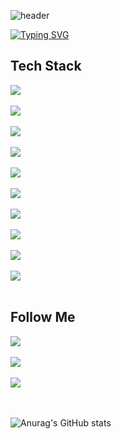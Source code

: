 ![header](https://capsule-render.vercel.app/api?type=Waving&color=0:F3E5F5,100:CE93D8)

[![Typing SVG](https://readme-typing-svg.demolab.com?font=Redressed&size=40&duration=4000&pause=2000&color=B39DDB&random=false&width=435&lines=welcome+to+hyejin+Github)](https://git.io/typing-svg)

## Tech Stack
<div style="display:flex; flex-direction:column; align-items:flex-start;">
    <img src="https://img.shields.io/badge/Html5-E34F26?style=flat-square&logo=html5&logoColor=white"/></a>&nbsp
    <img src="https://img.shields.io/badge/Css3-1572B6?style=flat-square&logo=Css3&logoColor=white"/></a>&nbsp
    <img src="https://img.shields.io/badge/Javascript-ffb13b?style=flat-square&logo=javascript&logoColor=white"/></a>&nbsp
    <img src="https://img.shields.io/badge/jquery-0769AD?style=flat-square&logo=jquery&logoColor=white"/></a>&nbsp
    <img src="https://img.shields.io/badge/react-61DAFB?style=flat-square&logo=react&logoColor=white"/></a>
    <br>
    <img src="https://img.shields.io/badge/php-777BB4?style=flat-square&logo=php&logoColor=white"/></a>&nbsp
    <img src="https://img.shields.io/badge/Node.js-339933?style=flat-square&logo=Node.js&logoColor=white"/></a>&nbsp
    <br>
    <img src="https://img.shields.io/badge/Mysql-E6B91E?style=flat-square&logo=MySql&logoColor=white"/></a>&nbsp
    <img src="https://img.shields.io/badge/Mssql-CC2927?style=flat-square&logo=microsoftsqlserver&logoColor=white"/></a>&nbsp
    <img src="https://img.shields.io/badge/mongodb-47A248?style=flat-square&logo=mongodb&logoColor=white"/></a>
</div><br>

## Follow Me
<div style="display:flex; flex-direction:column; align-items:flex-start;">
  <a href="https://velog.io/@qhj1019"><img src="https://img.shields.io/badge/Velog-11B48A?style=flat-square&logo=Vimeo&logoColor=white&link=https://velog.io/@qhj1019"/></a>&nbsp
  <a href="https://open.kakao.com/me/HyeJin_P"><img src="https://img.shields.io/badge/Kakao-FFCD00?style=flat-square&logo=kakaotalk&logoColor=black&link=https://open.kakao.com/me/HyeJin_P"/></a>&nbsp
  <a href="mailto:hj31523026@gmail.com"><img src="https://img.shields.io/badge/Gmail-d14836?style=flat-square&logo=Gmail&logoColor=white&link=hj31523026@gmail.com"/></a>
</div><br><br>

![Anurag's GitHub stats](https://github-readme-stats.vercel.app/api?username=qhj1019-hyejin&theme=material-palenight&show_icons=true)
